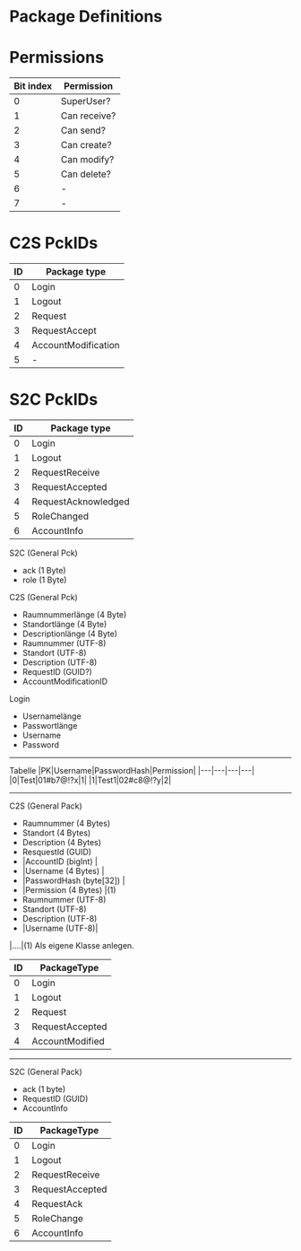 # Package Definitions

# Permissions 
|Bit index|Permission|
|---|---|
| 0 | SuperUser?  | 
| 1 | Can receive?| 
| 2 | Can send?   |
| 3 | Can create? | 
| 4 | Can modify? |
| 5 | Can delete? |
| 6 | -           | 
| 7 | -           | 

# C2S PckIDs

|ID|Package type|
|---|---|
| 0 | Login |
| 1 | Logout |
| 2 | Request |
| 3 | RequestAccept |
| 4 | AccountModification |
| 5 | - |

# S2C PckIDs

|ID|Package type|
|---|---|
| 0 | Login | 
| 1 | Logout | 
| 2 | RequestReceive | 
| 3 | RequestAccepted | 
| 4 | RequestAcknowledged| 
| 5 | RoleChanged | 
| 6 | AccountInfo |

S2C (General Pck)
- ack  (1 Byte)
- role (1 Byte)

C2S (General Pck)
- Raumnummerlänge    (4 Byte)
- Standortlänge      (4 Byte)
- Descriptionlänge   (4 Byte)
- Raumnummer         (UTF-8)
- Standort           (UTF-8)
- Description        (UTF-8)
- RequestID (GUID?)       
- AccountModificationID

Login 
- Usernamelänge 
- Passwortlänge 
- Username 
- Password 

------------------------------------------------------------

Tabelle 
|PK|Username|PasswordHash|Permission|
|---|---|---|---|
|0|Test|01#b7@!?x|1|
|1|Test1|02#c8@!?y|2|

------------------------------------------------------------

C2S (General Pack) 
- Raumnummer (4 Bytes)
- Standort (4 Bytes)
- Description (4 Bytes)
- ResquestId (GUID)
- |AccountID (bigInt)      | 
- |Username (4 Bytes)      |
- |PasswordHash (byte[32]) |
- |Permission (4 Bytes)    |(1)
- Raumnummer (UTF-8)
- Standort (UTF-8)
- Description (UTF-8)
- |Username (UTF-8)|

|....|(1) Als eigene Klasse anlegen.

|ID|PackageType|
|---|---|
|0|Login|
|1|Logout|
|2|Request|
|3|RequestAccepted|
|4|AccountModified|

----------------------------------------------------------------

S2C (General Pack)

- ack (1 byte)
- RequestID (GUID)
- AccountInfo 

|ID|PackageType|
|---|---|
|0|Login|
|1|Logout|
|2|RequestReceive|
|3|RequestAccepted|
|4|RequestAck|
|5|RoleChange|
|6|AccountInfo|

